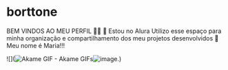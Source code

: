 # borttone
BEM VINDOS AO MEU PERFIL 💙💙
🤠 Estou no Alura
Utilizo esse espaço para minha organização e compartilhamento dos meu projetos desenvolvidos 💙
Meu nome é Maria!!!

![](<img src="https://media1.tenor.com/m/A4w9SaoFaVUAAAAC/akame.gif" alt="Akame GIF - Akame GIFs"/>![image](https://github.com/borttone/meualura/assets/170773883/80184b0e-743b-464f-b0d5-2808c1eac5a4).) 

